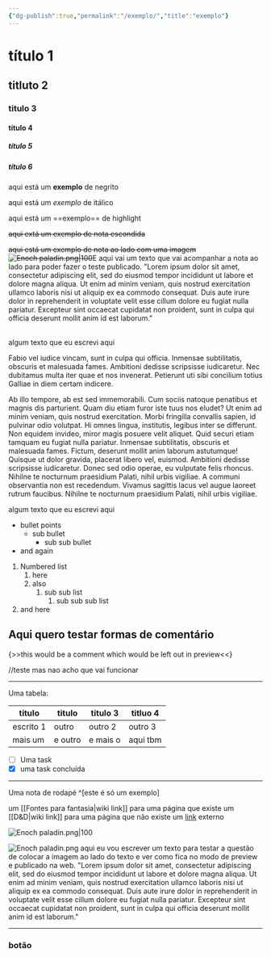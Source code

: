 ```yaml
---
{"dg-publish":true,"permalink":"/exemplo/","title":"exemplo"}
---
```



# título 1
## titluto 2
### titulo 3
#### título 4
##### título 5
##### título 6

aqui está um **exemplo** de negrito

aqui está um *exemplo* de itálico

aqui está um ==exemplo== de highlight

<s class="aside-hide">aqui extá um exemplo de nota escondida</s>

<s class="aside-in">aqui está um exemplo de nota ao lado com uma imagem ![Enoch paladin.png|100](/img/user/files/Enoch%20paladin.png)</s>E aqui vai um texto que vai acompanhar a nota ao lado para poder fazer o teste publicado. "Lorem ipsum dolor sit amet, consectetur adipiscing elit, sed do eiusmod tempor incididunt ut labore et dolore magna aliqua. Ut enim ad minim veniam, quis nostrud exercitation ullamco laboris nisi ut aliquip ex ea commodo consequat. Duis aute irure dolor in reprehenderit in voluptate velit esse cillum dolore eu fugiat nulla pariatur. Excepteur sint occaecat cupidatat non proident, sunt in culpa qui officia deserunt mollit anim id est laborum."
<br><br>

algum texto que eu escrevi aqui 

Fabio vel iudice vincam, sunt in culpa qui officia. Inmensae subtilitatis, obscuris et malesuada fames. Ambitioni dedisse scripsisse iudicaretur. Nec dubitamus multa iter quae et nos invenerat. Petierunt uti sibi concilium totius Galliae in diem certam indicere.

Ab illo tempore, ab est sed immemorabili. Cum sociis natoque penatibus et magnis dis parturient. Quam diu etiam furor iste tuus nos eludet? Ut enim ad minim veniam, quis nostrud exercitation.
Morbi fringilla convallis sapien, id pulvinar odio volutpat. Hi omnes lingua, institutis, legibus inter se differunt. Non equidem invideo, miror magis posuere velit aliquet. Quid securi etiam tamquam eu fugiat nulla pariatur. Inmensae subtilitatis, obscuris et malesuada fames. Fictum, deserunt mollit anim laborum astutumque!
Quisque ut dolor gravida, placerat libero vel, euismod. Ambitioni dedisse scripsisse iudicaretur. Donec sed odio operae, eu vulputate felis rhoncus. Nihilne te nocturnum praesidium Palati, nihil urbis vigiliae.
A communi observantia non est recedendum. Vivamus sagittis lacus vel augue laoreet rutrum faucibus. Nihilne te nocturnum praesidium Palati, nihil urbis vigiliae.

algum texto que eu escrevi aqui 


- bullet points
	- sub bullet
		- sub sub bullet
- and again

1. Numbered list
	1. here
	2. also
		1. sub sub list
			1. sub sub sub list
2. and here

## Aqui quero testar formas de comentário
<!---
your comment goes here
and here
-->



[//]: # (This may be the most platform independent comment)

{>>this would be a comment which would be left out in preview<<}

//teste mas nao acho que vai funcionar

---

Uma tabela:

| titulo    | titulo  | titulo 3 | titluo 4 |
| --------- | ------- | -------- | -------- |
| escrito 1 | outro   | outro 2  | outro 3  |
| mais um   | e outro | e mais o | aqui tbm | 


- [ ] Uma task
- [x] uma task concluída

---
Uma nota de rodapé ^[este é só um exemplo]

um [[Fontes para fantasia\|wiki link]] para uma página que existe
um [[D&D\|wiki link]] para uma página que não existe
um [link](https://www.google.com) externo

![Enoch paladin.png|100](/img/user/files/Enoch%20paladin.png)

 <span class="leftimg"><span class="smallimg"> ![Enoch paladin.png](/img/user/files/Enoch%20paladin.png)</span></span> aqui eu vou escrever um texto para testar a questão de colocar a imagem ao lado do texto e ver como fica no modo de preview e publicado na web. "Lorem ipsum dolor sit amet, consectetur adipiscing elit, sed do eiusmod tempor incididunt ut labore et dolore magna aliqua. Ut enim ad minim veniam, quis nostrud exercitation ullamco laboris nisi ut aliquip ex ea commodo consequat. Duis aute irure dolor in reprehenderit in voluptate velit esse cillum dolore eu fugiat nulla pariatur. Excepteur sint occaecat cupidatat non proident, sunt in culpa qui officia deserunt mollit anim id est laborum."

---

### botão


